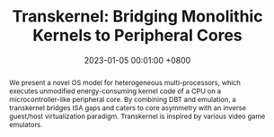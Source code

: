 ---
title:          "Transkernel: Bridging Monolithic Kernels to Peripheral Cores"
date:           2023-01-05 00:01:00 +0800
selected:       true
pub:            "USENIX Annual Technical Conference (USENIX ATC)"
pub_date:       "2019"
abstract: >-
  We present a novel OS model for heterogeneous multi-processors, which executes unmodified energy-consuming kernel code of a CPU on a microcontroller-like peripheral core. By combining DBT and emulation, a transkernel bridges ISA gaps and caters to core asymmetry with an inverse guest/host virtualization paradigm. Transkernel is inspired by various video game emulators.  

cover:          /assets/images/covers/transkernel.png
authors:
- Liwei Guo
- Shuang Zhai
- Yi Qiao 
- Felix Xiaozhu Lin
links:
  Paper: https://www.usenix.org/system/files/atc19-guo_0.pdf
---